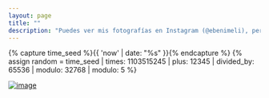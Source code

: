 ```yaml
---
layout: page
title: ""
description: "Puedes ver mis fotografías en Instagram (@ebenimeli), pero aquí tienes una foto al azar"
---
```


{% capture time_seed %}{{ 'now' | date: "%s" }}{% endcapture %}
{% assign random = time_seed | times: 1103515245 | plus: 12345 | divided_by: 65536 | modulo: 32768 | modulo: 5 %}

[
![image](images/misc/foto{{random}}.jpg)
](https://www.instagram.com/ebenimeli/)
